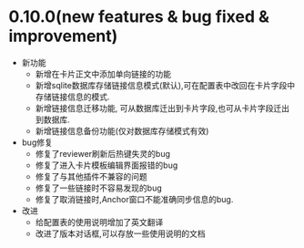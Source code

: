 # 0.10.0(new features & bug fixed & improvement)

- 新功能
  - 新增在卡片正文中添加单向链接的功能
  - 新增sqlite数据库存储链接信息模式(默认),可在配置表中改回在卡片字段中存储链接信息的模式.
  - 新增链接信息迁移功能, 可从数据库迁出到卡片字段,也可从卡片字段迁出到数据库.
  - 新增链接信息备份功能(仅对数据库存储模式有效)
- bug修复
  - 修复了reviewer刷新后热键失灵的bug
  - 修复了进入卡片模板编辑界面报错的bug
  - 修复了与其他插件不兼容的问题
  - 修复了一些链接时不容易发现的bug
  - 修复了取消链接时,Anchor窗口不能准确同步信息的bug.
- 改进
  - 给配置表的使用说明增加了英文翻译
  - 改进了版本对话框,可以存放一些使用说明的文档